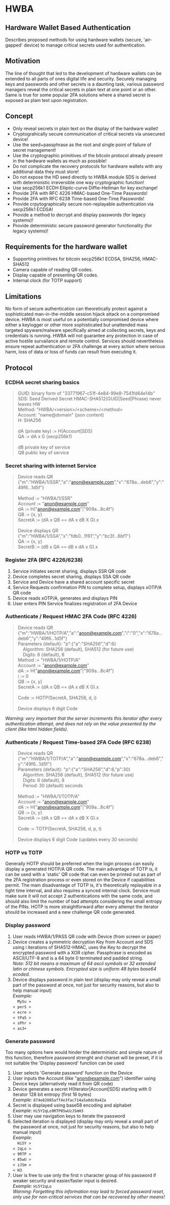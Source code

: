 # HWBA
## Hardware Wallet Based Authentication

Describes proposed methods for using hardware wallets (secure, 'air-gapped' device) to manage critical secrets used for authentication.

## Motivation

The line of thought that led to the development of hardware wallets can be extended to all parts of ones digital life and security. Securely managing keys and passwords and other secrets is a daunting task, various password managers reveal the critical secrets in plain text at one point or an other. Same is true for some popular 2FA solutions where a shared secret is exposed as plain text upon registration.

## Concept

* Only reveal secrets in plain text on the display of the hardware wallet!
* Cryptograhically secure communication of critical secrets via unsecured device!
* Use the seed+passphrase as the root and single point of failure of secret management!
* Use the cryptographic primitives of the bitcoin protocol already present in the hardware wallets as much as possible!
* Do not complicate the recovery protocols for hardware wallets with any additional data they must store!
* Do not expose the HD seed directly to HWBA module SDS is derived with deterministic irreversible one way cryptographic function!
* Use secp256k1 ECDH Elliptic-curve Diffie–Hellman for key exchange!
* Provide 2FA with RFC 4226 HMAC-based One-Time Passwords!
* Provide 2FA with RFC 6238 Time-based One-Time Passwords!
* Provide crpytographically secure non-replayable authentication via secp256k1 ECDSA!
* Provide a method to decrypt and display passwords (for legacy systems)!
* Provide deterministic secure password generator functionality (for legacy systems)!

## Requirements for the hardware wallet

* Supporting primitives for bitcoin secp256k1 ECDSA, SHA256, HMAC-SHA512
* Camera capable of reading QR codes.
* Display capable of presenting QR codes.
* Internal clock (for TOTP support)

## Limitations

No form of secure authentication can theoretically protect against a sophisticated man-in-the-middle session hijack attack on a compromised device. HWBA is most useful on a potentially compromised device where either a keylogger or other more sophisticated but unattended mass targeted spyware/malware specifically aimed at collecting secrets, keys and credentials is running. HWBA will not guarantee any protection in case of active hostile survailance and remote control. Services should nevertheless ensure repeat authentication or 2FA challenge at every action where serious harm, loss of data or loss of funds can result from executing it.

## Protocol
### ECDHA secret sharing basics
> GUID: binary form of "33771967-c51f-4e84-99e8-7541fd64e14b" \
> SDS: Seed Derived Secret HMAC-SHA512(GUID|Seed|Phrase) never leaves HW \
> Method: "HWBA/\<version\>/\<scheme\>/\<method\> \
> Account: "name@domain" (json content) \
> H: SHA256 \
> \
> dA (private key) := H(Account|SDS) \
> QA := dA x G (secp256k1) \
> \
> dB private key of service \
> QB public key of service

### Secret sharing with internet Service
> Device reads QR {"m":"HWBA/1/SSR","a":"anon@example.com","x":"678a...deb6","y":"49f6...1d5f"} \
> \
> Method := "HWBA/1/SSR" \
> Account := "anon@example.com" \
> dA := H("anon@example.com"|"909a...8c4f") \
> QB := {x, y} \
> SecretA := (dA x QB == dA x dB X G).x \
> \
> Device displays QR {"m":"HWBA/1/SSA","x":"fdb0...1f61","y":"bc3f...6bf1"} \
> QA := {x, y} \
> SecretB := (dB x QA == dB x dA x G).x

### Register 2FA (RFC 4226/6238)
1. Service initiates secret sharing, displays SSR QR code
2. Device completes secret sharing, displays SSA QR code
3. Service and Device have a shared account specific secret
4. Service Requests confirmation PIN to complete setup, displays xOTP/A QR code
5. Device reads xOTP/A, generates and displays PIN
6. User enters PIN Service finalizes registration of 2FA Device

### Authenticate / Request HMAC 2FA Code (RFC 4226)
> Device reads QR {"m":"HWBA/1/HOTP/A","a":"anon@example.com","i":"0","x":"678a...deb6","y":"49f6...1d5f"} \
> Parameters (default): "p":{"a":"SHA256","d":6} \
> &nbsp;&nbsp;&nbsp;&nbsp;Algorithm: SHA256 (default), SHA512 (for future use) \
> &nbsp;&nbsp;&nbsp;&nbsp;Digits: 6 (default), 8
> \
> Method := "HWBA/1/HOTP/A" \
> Account := "anon@example.com" \
> dA := H("anon@example.com"|"909a...8c4f") \
> i := 0 \
> QB := {x, y} \
> SecretA := (dA x QB == dA x dB X G).x \
> \
> Code := HOTP(SecretA, SHA256, d, i) \
> \
> Device displays 6 digit Code

*Warning: very important that the server increments this iterator after every authentication attempt, and does not rely on the value presented by the client (like html hidden fields).*

### Authenticate / Request Time-based 2FA Code (RFC 6238)
> Device reads QR {"m":"HWBA/1/TOTP/A","a":"anon@example.com","x":"678a...deb6","y":"49f6...1d5f"} \
> Parameters (default): "p":{"a":"SHA256","d":6,"p":30} \
> &nbsp;&nbsp;&nbsp;&nbsp;Algorithm: SHA256 (default), SHA512 (for future use) \
> &nbsp;&nbsp;&nbsp;&nbsp;Digits: 6 (default), 8 \
> &nbsp;&nbsp;&nbsp;&nbsp;Period:	30 (default) seconds \
> \
> Method := "HWBA/1/TOTP/A" \
> Account := "anon@example.com" \
> dA := H("anon@example.com"|"909a...8c4f") \
> QB := {x, y} \
> SecretA := (dA x QB == dA x dB X G).x \
> \
> Code := TOTP(SecretA, SHA256, d, p, t) \
> \
> Device displays 6 digit Code (updates every 30 seconds)

### HOTP vs TOTP

Generally HOTP should be preferred when the login process can easily display a generated HOTP/A QR code. The main advantage of TOTP is, it can be used with a 'static' QR code that can even be printed out as part of the 2FA registration process or even stored on the Device if capabilities permit. The main disadvantage of TOTP is, it's theoretically replayable in a tight time interval, and also requires a synced internal clock. Service must make sure it will not accept 2 authentications with the same code, and should also limit the number of bad attempts considering the small entropy of the PINs. HOTP is more straightforward after every attempt the iterator should be increased and a new challenge QR code generated.

### Display password

1. User reads HWBA/1/PASS QR code with Device (from screen or paper)
2. Device creates a symmetric decryption Key from Account and SDS using i iterations of SHA512-HMAC, uses the Key to decrypt the encrypted password with a XOR cipher. Passphrase is encoded as ASCII/UTF-8 and is a 64 byte 0 terminated and padded string. \
*Note: 512 bit means a maximum of 64 ascii symbols or 32 extended latin or chinese symbols. Encrypted size is uniform 48 bytes base64 ecoded.*
3. Device displays password in plain text (display may only reveal a small part of the password at once, not just for security reasons, but also to help manual input) \
	*Example:* \
	<code>&nbsp;&nbsp;MySu ></code> \
	<code>< perS ></code> \
	<code>< ecre ></code> \
	<code>< tPa5 ></code> \
	<code>< sPhr ></code> \
	<code>< as3+&nbsp;&nbsp;</code>

### Generate password
Too many options here would hinder the deterministic and simple nature of this function, therefore password strenght and charset will be preset, if it is not suitable the 'Display password' function can be used
1. User selects 'Generate password' function on the Device
2. User inputs the Account (like "anon@example.com") identifier using Device keys (alternatively read it from QR code)
3. Device generates a secret H(Iterator|Account|SDS) starting with 0 iterator 128 bit entropy (first 16 bytes) \
	*Example:* <code>874e82085aff4e3fac714a5a0dc0a42a</code>
4. Secret is displayed using base58 encoding and alphabet \
	*Example:* <code>Hi5Y2qLo9RTP85wUzJSmH3</code>
4. User may use navigation keys to iterate the password
5. Selected iteration is displayed (display may only reveal a small part of the password at once, not just for security reasons, but also to help manual input) \
	*Example:* \
	<code>&nbsp;&nbsp;Hi5Y ></code> \
	<code>< 2qLo ></code> \
	<code>< 9RTP ></code> \
	<code>< 85wU ></code> \
	<code>< zJSm ></code> \
	<code>< H3&nbsp;&nbsp;&nbsp;&nbsp;</code>
6. User is free to use only the first n character group of his password if weaker security and easier/faster input is desired. \
	*Example:* <code>Hi5Y2qLo</code> \
	*Warning: Forgetting this information may lead to forced password reset, only use for non-critical services that can be recovered by other means!*
